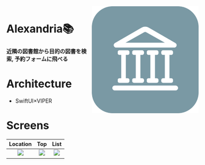 <img align="right" src='./Resources/icon.png' width=280>
<p><h1 align="left">Alexandria📚</h1></p>

<p><h4>近隣の図書館から目的の図書を検索, 予約フォームに飛べる</h4></p>

# Architecture

* SwiftUI×VIPER

# Screens

|Location|Top|List|
|:---:|:---:|:---:|
|<image src='./Resources/location.png' width= 200>|<image src='./Resources/top.png' width= 200>|<image src='./Resources/list.png' width= 200>|
